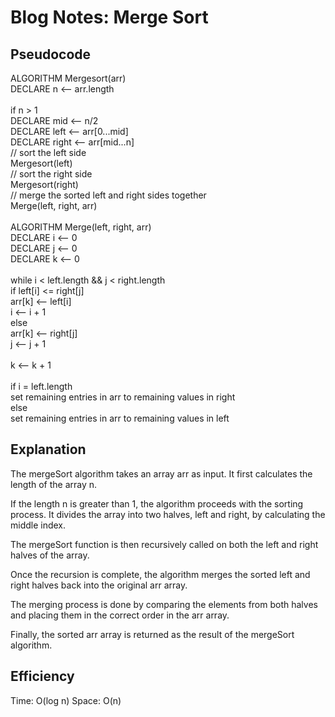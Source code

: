 # Blog Notes: Merge Sort

## Pseudocode
ALGORITHM Mergesort(arr)<br>
    DECLARE n <-- arr.length<br>
<br>
    if n > 1<br>
      DECLARE mid <-- n/2<br>
      DECLARE left <-- arr[0...mid]<br>
      DECLARE right <-- arr[mid...n]<br>
      // sort the left side<br>
      Mergesort(left)<br>
      // sort the right side<br>
      Mergesort(right)<br>
      // merge the sorted left and right sides together<br>
      Merge(left, right, arr)<br>
<br>
ALGORITHM Merge(left, right, arr)<br>
    DECLARE i <-- 0<br>
    DECLARE j <-- 0<br>
    DECLARE k <-- 0<br>
<br>
    while i < left.length && j < right.length<br>
        if left[i] <= right[j]<br>
            arr[k] <-- left[i]<br>
            i <-- i + 1<br>
        else<br>
            arr[k] <-- right[j]<br>
            j <-- j + 1<br>
<br>
        k <-- k + 1<br>
<br>
    if i = left.length<br>
       set remaining entries in arr to remaining values in right<br>
    else<br>
       set remaining entries in arr to remaining values in left<br>

## Explanation
The mergeSort algorithm takes an array arr as input. It first calculates the length of the array n.

If the length n is greater than 1, the algorithm proceeds with the sorting process. It divides the array into two halves, left and right, by calculating the middle index.

The mergeSort function is then recursively called on both the left and right halves of the array.

Once the recursion is complete, the algorithm merges the sorted left and right halves back into the original arr array.

The merging process is done by comparing the elements from both halves and placing them in the correct order in the arr array.

Finally, the sorted arr array is returned as the result of the mergeSort algorithm.

## Efficiency
Time: O(log n)
Space: O(n)
